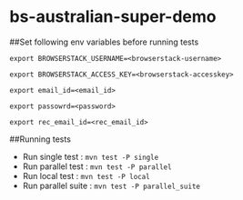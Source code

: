 # bs-australian-super-demo

##Set following env variables before running tests

`` export BROWSERSTACK_USERNAME=<browserstack-username>
``

`` export BROWSERSTACK_ACCESS_KEY=<browserstack-accesskey>
``

`` export email_id=<email_id>
``

`` export passowrd=<password>
``

`` export rec_email_id=<rec_email_id>
``

##Running tests

* Run single test : `mvn test -P single`
* Run parallel test : `mvn test -P parallel`
* Run local test : `mvn test -P local`
* Run parallel suite : `mvn test -P parallel_suite`